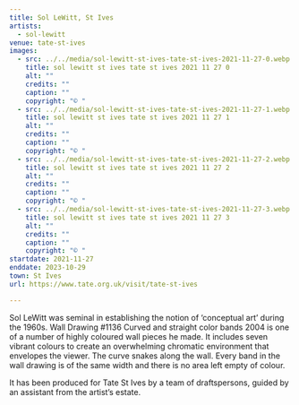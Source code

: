 ```yaml
---
title: Sol LeWitt, St Ives
artists:
  - sol-lewitt
venue: tate-st-ives
images:
  - src: ../../media/sol-lewitt-st-ives-tate-st-ives-2021-11-27-0.webp
    title: sol lewitt st ives tate st ives 2021 11 27 0
    alt: ""
    credits: ""
    caption: ""
    copyright: "© "
  - src: ../../media/sol-lewitt-st-ives-tate-st-ives-2021-11-27-1.webp
    title: sol lewitt st ives tate st ives 2021 11 27 1
    alt: ""
    credits: ""
    caption: ""
    copyright: "© "
  - src: ../../media/sol-lewitt-st-ives-tate-st-ives-2021-11-27-2.webp
    title: sol lewitt st ives tate st ives 2021 11 27 2
    alt: ""
    credits: ""
    caption: ""
    copyright: "© "
  - src: ../../media/sol-lewitt-st-ives-tate-st-ives-2021-11-27-3.webp
    title: sol lewitt st ives tate st ives 2021 11 27 3
    alt: ""
    credits: ""
    caption: ""
    copyright: "© "
startdate: 2021-11-27
enddate: 2023-10-29
town: St Ives
url: https://www.tate.org.uk/visit/tate-st-ives

---
```


Sol LeWitt was seminal in establishing the notion of ‘conceptual art’ during the 1960s. Wall Drawing #1136 Curved and straight color bands 2004 is one of a number of highly coloured wall pieces he made. It includes seven vibrant colours to create an overwhelming chromatic environment that envelopes the viewer. The curve snakes along the wall. Every band in the wall drawing is of the same width and there is no area left empty of colour.

It has been produced for Tate St Ives by a team of draftspersons, guided by an assistant from the artist’s estate.